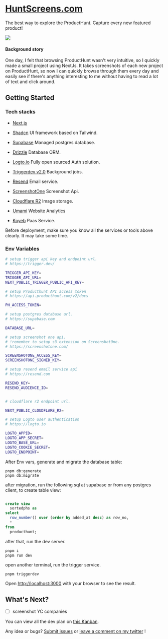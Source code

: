 # [HuntScreens.com](https://huntscreens.com?ref=github)

The best way to explore the ProductHunt. Capture every new featured product!

[![](https://shot.huntscreens.com/huntscreens.com.png)](https://huntscreens.com?ref=github)

#### Background story

One day, I felt that browsing ProductHunt wasn't very intuitive, so I quickly made a small project using NextJs. It takes screenshots of each new project on ProductHunt, so now I can quickly browse through them every day and easily see if there's anything interesting to me without having to read a lot of text and click around.

## Getting Started

### Tech stacks

- [Next.js](https://nextjs.org/docs) 
- [Shadcn](https://ui.shadcn.com/)  UI framework based on Tailwind.

- [Supabase](https://supabase.com/) Managed postgres database.
- [Drizzle](https://orm.drizzle.team/docs/overview) Database ORM.
- [Logto.io](https://logto.io/) Fully open sourced Auth solution.
- [Triggerdev v2.0](https://trigger.dev/docs/documentation/introduction) Background jobs.
- [Resend](https://resend.com/) Email service.
- [ScreenshotOne](https://screenshotone.com/) Screenshot Api.
- [Cloudflare R2](https://developers.cloudflare.com/r2/) Image storage.
- [Umami](https://umami.is/) Website Analytics
- [Koyeb](https://www.koyeb.com/) Paas Service. 

Before deployment, make sure you know all the services or tools above clearly. It may take some time.

### Env Variables

```sh
# setup trigger api key and endpoint url.
# https://trigger.dev/

TRIGGER_API_KEY=
TRIGGER_API_URL=
NEXT_PUBLIC_TRIGGER_PUBLIC_API_KEY=

# setup Producthunt API access token
# https://api.producthunt.com/v2/docs

PH_ACCESS_TOKEN=

# setup postgres database url.
# https://supabase.com

DATABASE_URL=

# setup screenshot one api.
# !remember to setup s3 extension on ScreenshotOne.
# https://screenshotone.com/

SCREENSHOTONE_ACCESS_KEY=
SCREENSHOTONE_SIGNED_KEY=

# setup resend email service api
# https://resend.com

RESEND_KEY=
RESEND_AUDIENCE_ID=


# cloudflare r2 endpoint url.

NEXT_PUBLIC_CLOUDFLARE_R2=

# setup Logto user authentication
# https://logto.io

LOGTO_APPID=
LOGTO_APP_SECRET=
LOGTO_BASE_URL=
LOGTO_COOKIE_SECRET=
LOGTO_ENDPOINT=
```

After Env vars, generate and migrate the database table:

```
pnpm db:generate
pnpm db:migrate
```

after migration, run the following sql at supabase or from any postgres client, to create table view:

```sql

create view
  sortedphs as
select
  row_number() over (order by added_at desc) as row_no,
  *
from
  producthunt;

```

after that, run the dev server.

```bash
pnpm i
pnpm run dev
```

open another terminal, run the trigger service.

```
pnpm triggerdev
```

Open [http://localhost:3000](http://localhost:3000) with your browser to see the result.



## What's Next?
* [ ] screenshot YC companies

You can view all the dev plan on [this Kanban](https://github.com/users/daimajia/projects/4/views/1).

Any idea or bugs? [Submit issues](https://github.com/daimajia/huntscreens/issues) or [leave a comment on my twitter](https://twitter.com/daimajia/status/1808315790720180516) !

